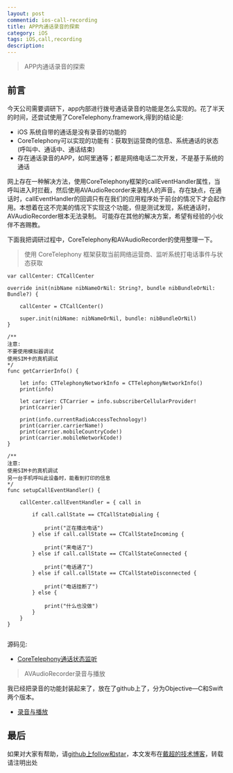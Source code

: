 ```yaml
---
layout: post
commentid: ios-call-recording
title: APP内通话录音的探索
category: iOS
tags: iOS,call,recording
description:
---
```


>   APP内通话录音的探索


## 前言

今天公司需要调研下，app内部进行拨号通话录音的功能是怎么实现的。花了半天的时间，还尝试使用了CoreTelephony.framework,得到的结论是:
-   iOS 系统自带的通话是没有录音的功能的
-   CoreTelephony可以实现的功能有：获取到运营商的信息、系统通话的状态(呼叫中、通话中、通话结束)
-   存在通话录音的APP，如阿里通等；都是网络电话二次开发，不是基于系统的通话

网上存在一种解决方法，使用CoreTelephony框架的callEventHandler属性，当呼叫进入时拦截，然后使用AVAudioRecorder来录制人的声音。存在缺点，在通话时，callEventHandler的回调只有在我们的应用程序处于前台的情况下才会起作用。本想着在这不完美的情况下实现这个功能，但是测试发现，系统通话时，AVAudioRecorder根本无法录制。
可能存在其他的解决方案，希望有经验的小伙伴不吝赐教。

下面我把调研过程中，CoreTelephony和AVAudioRecorder的使用整理一下。


>   使用 CoreTelephony 框架获取当前网络运营商、监听系统打电话事件与状态获取
```
var callCenter: CTCallCenter

override init(nibName nibNameOrNil: String?, bundle nibBundleOrNil: Bundle?) {

    callCenter = CTCallCenter()

    super.init(nibName: nibNameOrNil, bundle: nibBundleOrNil)
}

/**
注意:
不要使用模拟器调试
使用SIM卡的真机调试
*/
func getCarrierInfo() {

    let info: CTTelephonyNetworkInfo = CTTelephonyNetworkInfo()
    print(info)

    let carrier: CTCarrier = info.subscriberCellularProvider!
    print(carrier)

    print(info.currentRadioAccessTechnology!)
    print(carrier.carrierName!)
    print(carrier.mobileCountryCode!)
    print(carrier.mobileNetworkCode!)
}

/**
注意:
使用SIM卡的真机调试
另一台手机呼叫此设备时，能看到打印的信息
*/
func setupCallEventHandler() {

    callCenter.callEventHandler = { call in

        if call.callState == CTCallStateDialing {

            print("正在播出电话")
        } else if call.callState == CTCallStateIncoming {

            print("来电话了")
        } else if call.callState == CTCallStateConnected {

            print("电话通了")
        } else if call.callState == CTCallStateDisconnected {

            print("电话挂断了")
        } else {

            print("什么也没做")
        }
    }
}


```

源码见:

-   [CoreTelephony通话状态监听](https://github.com/jifengchao/ios-develops/tree/master/02-CoreTelephony通话状态监听)


> AVAudioRecorder录音与播放

我已经把录音的功能封装起来了，放在了github上了，分为Objective—C和Swift两个版本。

-   [录音与播放](https://github.com/jifengchao/ios-develops/tree/master/01-录音与播放)


## 最后

如果对大家有帮助，请[github上follow和star](https://github.com/jifengchao)，本文发布在[戴超的技术博客](https://jifengchao.github.io/)，转载请注明出处
